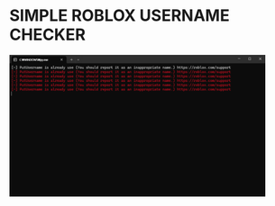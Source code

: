 # SIMPLE ROBLOX USERNAME CHECKER
<img src="https://raw.githubusercontent.com/HappyCow91/Roblox-Username-Stealer/refs/heads/main/example.png" width="90%"></img>
